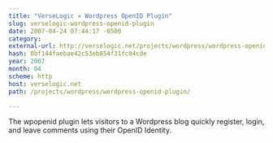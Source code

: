 ```yaml
---
title: "VerseLogic » Wordpress OpenID Plugin"
slug: verselogic-wordpress-openid-plugin
date: 2007-04-24 07:44:17 -0500
category: 
external-url: http://verselogic.net/projects/wordpress/wordpress-openid-plugin/
hash: 0bf144faebae42c53eb854f31fc84cde
year: 2007
month: 04
scheme: http
host: verselogic.net
path: /projects/wordpress/wordpress-openid-plugin/

---
```


The wpopenid plugin lets visitors to a Wordpress blog quickly register, login, and leave comments using their OpenID Identity.
